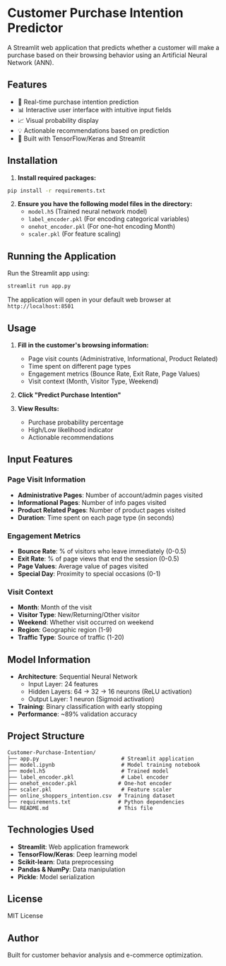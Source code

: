 # Customer Purchase Intention Predictor

A Streamlit web application that predicts whether a customer will make a purchase based on their browsing behavior using an Artificial Neural Network (ANN).

## Features

- 🛒 Real-time purchase intention prediction
- 📊 Interactive user interface with intuitive input fields
- 📈 Visual probability display
- 💡 Actionable recommendations based on prediction
- 🎯 Built with TensorFlow/Keras and Streamlit

## Installation

1. **Install required packages:**
```bash
pip install -r requirements.txt
```

2. **Ensure you have the following model files in the directory:**
   - `model.h5` (Trained neural network model)
   - `label_encoder.pkl` (For encoding categorical variables)
   - `onehot_encoder.pkl` (For one-hot encoding Month)
   - `scaler.pkl` (For feature scaling)

## Running the Application

Run the Streamlit app using:
```bash
streamlit run app.py
```

The application will open in your default web browser at `http://localhost:8501`

## Usage

1. **Fill in the customer's browsing information:**
   - Page visit counts (Administrative, Informational, Product Related)
   - Time spent on different page types
   - Engagement metrics (Bounce Rate, Exit Rate, Page Values)
   - Visit context (Month, Visitor Type, Weekend)

2. **Click "Predict Purchase Intention"**

3. **View Results:**
   - Purchase probability percentage
   - High/Low likelihood indicator
   - Actionable recommendations

## Input Features

### Page Visit Information
- **Administrative Pages**: Number of account/admin pages visited
- **Informational Pages**: Number of info pages visited  
- **Product Related Pages**: Number of product pages visited
- **Duration**: Time spent on each page type (in seconds)

### Engagement Metrics
- **Bounce Rate**: % of visitors who leave immediately (0-0.5)
- **Exit Rate**: % of page views that end the session (0-0.5)
- **Page Values**: Average value of pages visited
- **Special Day**: Proximity to special occasions (0-1)

### Visit Context
- **Month**: Month of the visit
- **Visitor Type**: New/Returning/Other visitor
- **Weekend**: Whether visit occurred on weekend
- **Region**: Geographic region (1-9)
- **Traffic Type**: Source of traffic (1-20)

## Model Information

- **Architecture**: Sequential Neural Network
  - Input Layer: 24 features
  - Hidden Layers: 64 → 32 → 16 neurons (ReLU activation)
  - Output Layer: 1 neuron (Sigmoid activation)
- **Training**: Binary classification with early stopping
- **Performance**: ~89% validation accuracy

## Project Structure

```
Customer-Purchase-Intention/
├── app.py                          # Streamlit application
├── model.ipynb                     # Model training notebook
├── model.h5                        # Trained model
├── label_encoder.pkl               # Label encoder
├── onehot_encoder.pkl             # One-hot encoder
├── scaler.pkl                      # Feature scaler
├── online_shoppers_intention.csv  # Training dataset
├── requirements.txt               # Python dependencies
└── README.md                      # This file
```

## Technologies Used

- **Streamlit**: Web application framework
- **TensorFlow/Keras**: Deep learning model
- **Scikit-learn**: Data preprocessing
- **Pandas & NumPy**: Data manipulation
- **Pickle**: Model serialization

## License

MIT License

## Author

Built for customer behavior analysis and e-commerce optimization.
